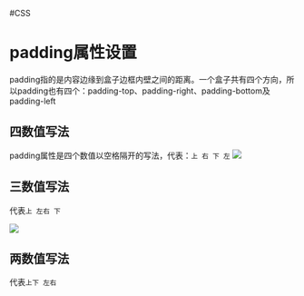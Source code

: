 #CSS 

# padding属性设置

padding指的是内容边缘到盒子边框内壁之间的距离。一个盒子共有四个方向，所以padding也有四个：padding-top、padding-right、padding-bottom及padding-left

## 四数值写法

padding属性是四个数值以空格隔开的写法，代表：`上 右 下 左`
![](20230407222631.png)

## 三数值写法

代表`上 左右 下`

![](20230407222841.png)

## 两数值写法

代表`上下 左右`

